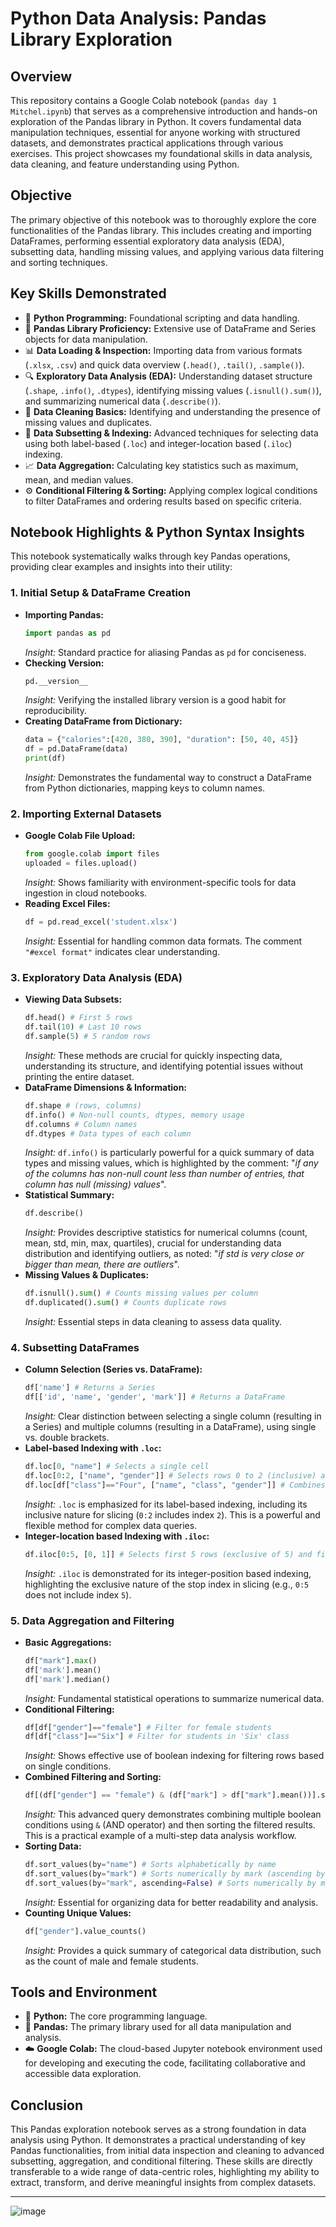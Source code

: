# Python Data Analysis: Pandas Library Exploration

## Overview

This repository contains a Google Colab notebook (`pandas day 1 Mitchel.ipynb`) that serves as a comprehensive introduction and hands-on exploration of the Pandas library in Python. It covers fundamental data manipulation techniques, essential for anyone working with structured datasets, and demonstrates practical applications through various exercises. This project showcases my foundational skills in data analysis, data cleaning, and feature understanding using Python.

## Objective

The primary objective of this notebook was to thoroughly explore the core functionalities of the Pandas library. This includes creating and importing DataFrames, performing essential exploratory data analysis (EDA), subsetting data, handling missing values, and applying various data filtering and sorting techniques.

## Key Skills Demonstrated

* 🐍 **Python Programming:** Foundational scripting and data handling.
* 🐼 **Pandas Library Proficiency:** Extensive use of DataFrame and Series objects for data manipulation.
* 📊 **Data Loading & Inspection:** Importing data from various formats (`.xlsx`, `.csv`) and quick data overview (`.head()`, `.tail()`, `.sample()`).
* 🔍 **Exploratory Data Analysis (EDA):** Understanding dataset structure (`.shape`, `.info()`, `.dtypes`), identifying missing values (`.isnull().sum()`), and summarizing numerical data (`.describe()`).
* 🧹 **Data Cleaning Basics:** Identifying and understanding the presence of missing values and duplicates.
* 🎯 **Data Subsetting & Indexing:** Advanced techniques for selecting data using both label-based (`.loc`) and integer-location based (`.iloc`) indexing.
* 📈 **Data Aggregation:** Calculating key statistics such as maximum, mean, and median values.
* ⚙️ **Conditional Filtering & Sorting:** Applying complex logical conditions to filter DataFrames and ordering results based on specific criteria.

## Notebook Highlights & Python Syntax Insights

This notebook systematically walks through key Pandas operations, providing clear examples and insights into their utility:

### 1. Initial Setup & DataFrame Creation

* **Importing Pandas:**
    ```python
    import pandas as pd
    ```
    *Insight:* Standard practice for aliasing Pandas as `pd` for conciseness.
* **Checking Version:**
    ```python
    pd.__version__
    ```
    *Insight:* Verifying the installed library version is a good habit for reproducibility.
* **Creating DataFrame from Dictionary:**
    ```python
    data = {"calories":[420, 380, 390], "duration": [50, 40, 45]}
    df = pd.DataFrame(data)
    print(df)
    ```
    *Insight:* Demonstrates the fundamental way to construct a DataFrame from Python dictionaries, mapping keys to column names.

### 2. Importing External Datasets

* **Google Colab File Upload:**
    ```python
    from google.colab import files
    uploaded = files.upload()
    ```
    *Insight:* Shows familiarity with environment-specific tools for data ingestion in cloud notebooks.
* **Reading Excel Files:**
    ```python
    df = pd.read_excel('student.xlsx')
    ```
    *Insight:* Essential for handling common data formats. The comment `"#excel format"` indicates clear understanding.

### 3. Exploratory Data Analysis (EDA)

* **Viewing Data Subsets:**
    ```python
    df.head() # First 5 rows
    df.tail(10) # Last 10 rows
    df.sample(5) # 5 random rows
    ```
    *Insight:* These methods are crucial for quickly inspecting data, understanding its structure, and identifying potential issues without printing the entire dataset.
* **DataFrame Dimensions & Information:**
    ```python
    df.shape # (rows, columns)
    df.info() # Non-null counts, dtypes, memory usage
    df.columns # Column names
    df.dtypes # Data types of each column
    ```
    *Insight:* `df.info()` is particularly powerful for a quick summary of data types and missing values, which is highlighted by the comment: "*if any of the columns has non-null count less than number of entries, that column has null (missing) values*".
* **Statistical Summary:**
    ```python
    df.describe()
    ```
    *Insight:* Provides descriptive statistics for numerical columns (count, mean, std, min, max, quartiles), crucial for understanding data distribution and identifying outliers, as noted: "*if std is very close or bigger than mean, there are outliers*".
* **Missing Values & Duplicates:**
    ```python
    df.isnull().sum() # Counts missing values per column
    df.duplicated().sum() # Counts duplicate rows
    ```
    *Insight:* Essential steps in data cleaning to assess data quality.

### 4. Subsetting DataFrames

* **Column Selection (Series vs. DataFrame):**
    ```python
    df['name'] # Returns a Series
    df[['id', 'name', 'gender', 'mark']] # Returns a DataFrame
    ```
    *Insight:* Clear distinction between selecting a single column (resulting in a Series) and multiple columns (resulting in a DataFrame), using single vs. double brackets.
* **Label-based Indexing with `.loc`:**
    ```python
    df.loc[0, "name"] # Selects a single cell
    df.loc[0:2, ["name", "gender"]] # Selects rows 0 to 2 (inclusive) and specific columns
    df.loc[df["class"]=="Four", ["name", "class", "gender"]] # Combines filtering with column selection
    ```
    *Insight:* `.loc` is emphasized for its label-based indexing, including its inclusive nature for slicing (`0:2` includes index `2`). This is a powerful and flexible method for complex data queries.
* **Integer-location based Indexing with `.iloc`:**
    ```python
    df.iloc[0:5, [0, 1]] # Selects first 5 rows (exclusive of 5) and first two columns by index
    ```
    *Insight:* `.iloc` is demonstrated for its integer-position based indexing, highlighting the exclusive nature of the stop index in slicing (e.g., `0:5` does not include index `5`).

### 5. Data Aggregation and Filtering

* **Basic Aggregations:**
    ```python
    df["mark"].max()
    df['mark'].mean()
    df['mark'].median()
    ```
    *Insight:* Fundamental statistical operations to summarize numerical data.
* **Conditional Filtering:**
    ```python
    df[df["gender"]=="female"] # Filter for female students
    df[df["class"]=="Six"] # Filter for students in 'Six' class
    ```
    *Insight:* Shows effective use of boolean indexing for filtering rows based on single conditions.
* **Combined Filtering and Sorting:**
    ```python
    df[(df["gender"] == "female") & (df["mark"] > df["mark"].mean())].sort_values(by="mark", ascending=False)
    ```
    *Insight:* This advanced query demonstrates combining multiple boolean conditions using `&` (AND operator) and then sorting the filtered results. This is a practical example of a multi-step data analysis workflow.
* **Sorting Data:**
    ```python
    df.sort_values(by="name") # Sorts alphabetically by name
    df.sort_values(by="mark") # Sorts numerically by mark (ascending by default)
    df.sort_values(by="mark", ascending=False) # Sorts numerically by mark (descending)
    ```
    *Insight:* Essential for organizing data for better readability and analysis.
* **Counting Unique Values:**
    ```python
    df["gender"].value_counts()
    ```
    *Insight:* Provides a quick summary of categorical data distribution, such as the count of male and female students.

## Tools and Environment

* 🐍 **Python:** The core programming language.
* 🐼 **Pandas:** The primary library used for all data manipulation and analysis.
* ☁️ **Google Colab:** The cloud-based Jupyter notebook environment used for developing and executing the code, facilitating collaborative and accessible data exploration.

## Conclusion

This Pandas exploration notebook serves as a strong foundation in data analysis using Python. It demonstrates a practical understanding of key Pandas functionalities, from initial data inspection and cleaning to advanced subsetting, aggregation, and conditional filtering. These skills are directly transferable to a wide range of data-centric roles, highlighting my ability to extract, transform, and derive meaningful insights from complex datasets.

---

![image](https://github.com/user-attachments/assets/d245f62c-40ba-4288-881b-7d44ca0edb59)
